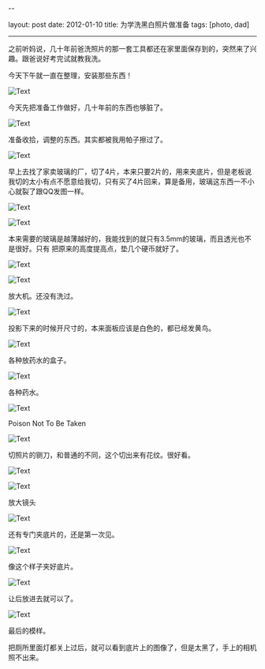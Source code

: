 --

layout: post
date: 2012-01-10
title: 为学洗黑白照片做准备
tags: [photo, dad]

---

之前听妈说，几十年前爸洗照片的那一套工具都还在家里面保存到的，突然来了兴趣。跟爸说好考完试就教我洗。

今天下午就一直在整理，安装那些东西！

![Text](https://dl.dropboxusercontent.com/u/24683331/blog_img/MG_0157.jpg) 

<!-- more -->

今天先把准备工作做好，几十年前的东西也够脏了。

![Text](https://dl.dropboxusercontent.com/u/24683331/blog_img/MG_0002.jpg)

准备收拾，调整的东西。其实都被我用帕子擦过了。

![Text](https://dl.dropboxusercontent.com/u/24683331/blog_img/MG_0017.jpg)

早上去找了家卖玻璃的厂，切了4片，本来只要2片的，用来夹底片，但是老板说我切的太小有点不愿意给我切，只有买了4片回来，算是备用，玻璃这东西一不小心就裂了跟QQ发图一样。

![Text](https://dl.dropboxusercontent.com/u/24683331/blog_img/MG_0050.jpg)

<!-- more -->

![Text](https://dl.dropboxusercontent.com/u/24683331/blog_img/MG_0028.jpg)

本来需要的玻璃是越薄越好的，我能找到的就只有3.5mm的玻璃，而且透光也不是很好。只有 把原来的高度提高点，垫几个硬币就好了。

![Text](https://dl.dropboxusercontent.com/u/24683331/blog_img/MG_0055.jpg)

<!-- more -->

![Text](https://dl.dropboxusercontent.com/u/24683331/blog_img/MG_0057.jpg)

放大机。还没有洗过。

![Text](https://dl.dropboxusercontent.com/u/24683331/blog_img/MG_0071.jpg)

投影下来的时候开尺寸的，本来面板应该是白色的，都已经发黄鸟。

![Text](https://dl.dropboxusercontent.com/u/24683331/blog_img/MG_0073.jpg)

各种放药水的盒子。

![Text](https://dl.dropboxusercontent.com/u/24683331/blog_img/MG_0074.jpg)

各种药水。

![Text](https://dl.dropboxusercontent.com/u/24683331/blog_img/MG_0077.jpg)  

Poison Not To Be Taken

![Text](https://dl.dropboxusercontent.com/u/24683331/blog_img/MG_0083.jpg) 

切照片的铡刀，和普通的不同，这个切出来有花纹。很好看。

![Text](https://dl.dropboxusercontent.com/u/24683331/blog_img/MG_0130.jpg) 

<!-- more -->

![Text](https://dl.dropboxusercontent.com/u/24683331/blog_img/MG_0134.jpg) 

放大镜头

![Text](https://dl.dropboxusercontent.com/u/24683331/blog_img/MG_0152.jpg)

还有专门夹底片的，还是第一次见。

![Text](https://dl.dropboxusercontent.com/u/24683331/blog_img/MG_0128.jpg)

像这个样子夹好底片。

![Text](https://dl.dropboxusercontent.com/u/24683331/blog_img/MG_0007.jpg) 

让后放进去就可以了。

![Text](https://dl.dropboxusercontent.com/u/24683331/blog_img/MG_0113.jpg) 

最后的模样。

把厕所里面灯都关上过后，就可以看到底片上的图像了，但是太黑了，手上的相机照不出来。